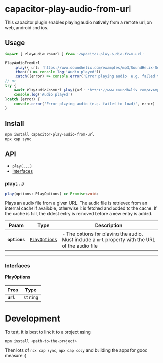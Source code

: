 # capacitor-play-audio-from-url

This capacitor plugin enables playing audio natively from a remote url, 
on web, android and ios.

## Usage

```typescript
import { PlayAudioFromUrl } from 'capacitor-play-audio-from-url'

PlayAudioFromUrl
    .play({ url: 'https://www.soundhelix.com/examples/mp3/SoundHelix-Song-1.mp3' })
    .then(() => console.log('Audio played'))
    .catch((error) => console.error('Error playing audio (e.g. failed to load)', error));
// or
try {
    await PlayAudioFromUrl.play({url: 'https://www.soundhelix.com/examples/mp3/SoundHelix-Song-1.mp3'})
    console.log('Audio played')
}catch (error) {
    console.error('Error playing audio (e.g. failed to load)', error)
}
```

## Install

```bash
npm install capacitor-play-audio-from-url
npx cap sync
```

## API

<docgen-index>

* [`play(...)`](#play)
* [Interfaces](#interfaces)

</docgen-index>

<docgen-api>
<!--Update the source file JSDoc comments and rerun docgen to update the docs below-->

### play(...)

```typescript
play(options: PlayOptions) => Promise<void>
```

Plays an audio file from a given URL.
The audio file is retrieved from an internal cache if available, otherwise it is fetched and added to the cache.
If the cache is full, the oldest entry is removed before a new entry is added.

| Param         | Type                                                | Description                                                                                        |
| ------------- | --------------------------------------------------- | -------------------------------------------------------------------------------------------------- |
| **`options`** | <code><a href="#playoptions">PlayOptions</a></code> | - The options for playing the audio. Must include a `url` property with the URL of the audio file. |

--------------------


### Interfaces


#### PlayOptions

| Prop      | Type                |
| --------- | ------------------- |
| **`url`** | <code>string</code> |

</docgen-api>


# Development

To test, it is best to link it to a project using
```bash
npm install <path-to-the-project>
```
Then lots of `npx cap sync`, `npx cap copy` and building the apps for good measure.:)